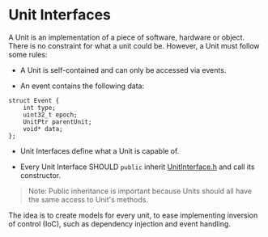 # Unit Interfaces

A Unit is an implementation of a piece of software, hardware or object. 
There is no constraint for what a unit could be.
However, a Unit must follow some rules:

- A Unit is self-contained and can only be accessed via events.

- An event contains the following data:

```
struct Event {
    int type;
    uint32_t epoch;
    UnitPtr parentUnit;
    void* data;
};
```

- Unit Interfaces define what a Unit is capable of.

- Every Unit Interface SHOULD `public` inherit [UnitInterface.h](./UnitInterface.h) and call its constructor.

> Note: Public inheritance is important because Units should all have the same access to Unit's methods.

The idea is to create models for every unit, to ease implementing inversion of control (IoC), such as dependency injection and event handling.
